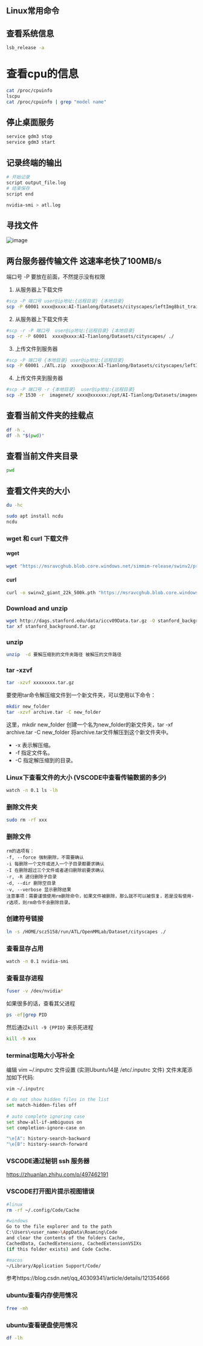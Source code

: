 ## Linux常用命令 
## 查看系统信息
```bash
lsb_release -a
```
# 查看cpu的信息
```bash
cat /proc/cpuinfo
lscpu
cat /proc/cpuinfo | grep "model name"
```
## 停止桌面服务
```bash
service gdm3 stop
service gdm3 start
```
## 记录终端的输出
```bash
# 开始记录
script output_file.log
# 结束保存
script end

nvidia-smi > atl.log
```
## 寻找文件

![image](https://github.com/AI-Tianlong/Useful-Tools/assets/50650583/8ccbe8b0-171f-4eca-8cf9-236d1c1d2b30)


## 两台服务器传输文件 这速率老快了100MB/s
端口号 -P 要放在前面，不然提示没有权限
1. 从服务器上下载文件
```bash
#scp -P 端口号 user@ip地址:{远程目录} {本地目录}
scp -P 60001 xxxx@xxxx:AI-Tianlong/Datasets/cityscapes/leftImg8bit_trainvaltest.zip ./
```
2. 从服务器上下载文件夹
```bash
#scp -r -P 端口号  user@ip地址:{远程目录} {本地目录}
scp -r -P 60001  xxxx@xxxx:AI-Tianlong/Datasets/cityscapes/ ./
```
3. 上传文件到服务器
```bash
#scp -P 端口号 {本地目录} user@ip地址:{远程目录} 
scp -P 60001 ./ATL.zip  xxxx@xxxx:AI-Tianlong/Datasets/cityscapes/leftImg8bit_trainvaltest.zip 
```
4. 上传文件夹到服务器
```bash
#scp -P 端口号 -r {本地目录}  user@ip地址:{远程目录} 
scp -P 1530 -r  imagenet/ xxxx@xxxxxx:/opt/AI-Tianlong/Datasets/imagenet
```
## 查看当前文件夹的挂载点
```bash
df -h .
df -h "$(pwd)"
```
## 查看当前文件夹目录
```bash
pwd
```
## 查看文件夹的大小
```bash
du -hc

sudo apt install ncdu
ncdu 
```
### wget 和 curl 下载文件
#### wget
```bash
wget "https://msravcghub.blob.core.windows.net/simmim-release/swinv2/pretrain/swinv2_giant_22k_500k.pth?se=2049-12-31&sp=r&sv=2022-11-02&sr=b&sig=aVSY0TZymdDvMLWm4Os1neOIlKR28Herw6o4hz2TqpI%3D" -O swinv2_giant_22k_500k.pth
```
#### curl
```bash
curl -o swinv2_giant_22k_500k.pth "https://msravcghub.blob.core.windows.net/simmim-release/swinv2/pretrain/swinv2_giant_22k_500k.pth?se=2049-12-31&sp=r&sv=2022-11-02&sr=b&sig=aVSY0TZymdDvMLWm4Os1neOIlKR28Herw6o4hz2TqpI%3D"
```
### Download and unzip
```bash
wget http://dags.stanford.edu/data/iccv09Data.tar.gz -O stanford_background.tar.gz
tar xf stanford_background.tar.gz
```
### unzip  
```bash
unzip  -d 要解压缩到的文件夹路径 被解压的文件路径
```
### tar -xzvf
```bash
tar -xzvf xxxxxxxx.tar.gz
```
要使用tar命令解压缩文件到一个新文件夹，可以使用以下命令：
```bash
mkdir new_folder
tar -xzvf archive.tar -C new_folder
```
这里，mkdir new_folder 创建一个名为new_folder的新文件夹，tar -xf archive.tar -C new_folder 将archive.tar文件解压到这个新文件夹中。
- -x 表示解压缩。
- -f 指定文件名。
- -C 指定解压缩到的目录。
### Linux下查看文件的大小 (VSCODE中查看传输数据的多少)

```bash
watch -n 0.1 ls -lh
```
### 删除文件夹
```bash
sudo rm -rf xxx
```
### 删除文件
```none
rm的选项有：
-f, --force 强制删除，不需要确认
-i 每删除一个文件或进入一个子目录都要求确认
-I 在删除超过三个文件或者递归删除前要求确认
-r, -R 递归删除子目录
-d, --dir 删除空目录
-v, --verbose 显示删除结果
注意事项：需要谨慎使用rm删除命令，如果文件被删除，那么就不可以被恢复，若是没有使用- r选项，则rm命令不会删除目录。
```
### 创建符号链接
```bash
ln -s /HOME/scz5158/run/ATL/OpenMMLab/Dataset/cityscapes ./
```
### 查看显存占用
```bash
watch -n 0.1 nvidia-smi
```
### 查看显存进程
```bash
fuser -v /dev/nvidia*
```
如果很多的话，查看其父进程
```bash
ps -ef|grep PID
```
然后通过`kill -9 {PPID}` 来杀死进程
```bash
kill -9 xxx
```
### terminal忽略大小写补全
编辑 vim ~/.inputrc 
文件设置 (实测Ubuntu14是   /etc/.inputrc   文件)
文件末尾添加如下代码:  
```
vim ~/.inputrc
```
```bash
# do not show hidden files in the list
set match-hidden-files off
 
# auto complete ignoring case
set show-all-if-ambiguous on
set completion-ignore-case on

"\e[A": history-search-backward
"\e[B": history-search-forward
```
### VSCODE通过秘钥 ssh 服务器
https://zhuanlan.zhihu.com/p/497462191
### VSCODE打开图片提示视图错误
```bash
#linux
rm -rf ~/.config/Code/Cache

#windows
Go to the file explorer and to the path 
C:\Users\<user_name>\AppData\Roaming\Code 
and clear the contents of the folders Cache, 
CachedData, CachedExtensions, CachedExtensionVSIXs 
(if this folder exists) and Code Cache.

#macos
~/Library/Application Support/Code/
```


参考https://blog.csdn.net/qq_40309341/article/details/121354666
### ubuntu查看内存使用情况
```bash
free -mh 
```
### ubuntu查看硬盘使用情况
```bash
df -lh
```
